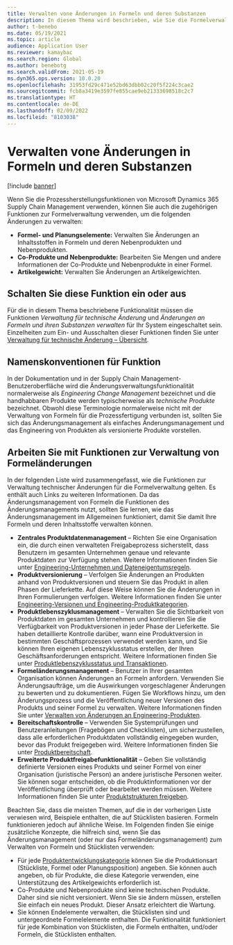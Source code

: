 ```yaml
---
title: Verwalten vone Änderungen in Formeln und deren Substanzen
description: In diesem Thema wird beschrieben, wie Sie die Formelverwaltung durchführen und Änderungen an den Stammdaten der Prozessfertigung verwalten.
author: t-benebo
ms.date: 05/19/2021
ms.topic: article
audience: Application User
ms.reviewer: kamaybac
ms.search.region: Global
ms.author: benebotg
ms.search.validFrom: 2021-05-19
ms.dyn365.ops.version: 10.0.20
ms.openlocfilehash: 31953fd29c471e52bd63dbb02c20f5f224c3cae2
ms.sourcegitcommit: fcb8a3419e3597fe855cae9eb21333698518c2c7
ms.translationtype: HT
ms.contentlocale: de-DE
ms.lasthandoff: 02/09/2022
ms.locfileid: "8103038"
---
```

# <a name="manage-changes-in-formulas-and-their-ingredients"></a>Verwalten vone Änderungen in Formeln und deren Substanzen

[!include [banner](../includes/banner.md)]

Wenn Sie die Prozessherstellungsfunktionen von Microsoft Dynamics 365 Supply Chain Management verwenden, können Sie auch die zugehörigen Funktionen zur Formelverwaltung verwenden, um die folgenden Änderungen zu verwalten:

- **Formel- und Planungselemente:** Verwalten Sie Änderungen an Inhaltsstoffen in Formeln und deren Nebenprodukten und Nebenprodukten.
- **Co-Produkte und Nebenprodukte:** Bearbeiten Sie Mengen und andere Informationen der Co-Produkte und Nebenprodukte in einer Formel.
- **Artikelgewicht:** Verwalten Sie Änderungen an Artikelgewichten.

## <a name="turn-this-feature-on-or-off"></a>Schalten Sie diese Funktion ein oder aus

Für die in diesem Thema beschriebene Funktionalität müssen die Funktionen *Verwaltung für technische Änderung* und *Änderungen an Formeln und ihren Substanzen verwalten* für Ihr System eingeschaltet sein. Einzelheiten zum Ein- und Ausschalten dieser Funktionen finden Sie unter [Verwaltung für technische Änderung – Übersicht](product-engineering-overview.md).

## <a name="feature-naming-conventions"></a>Namenskonventionen für Funktion

In der Dokumentation und in der Supply Chain Management-Benutzeroberfläche wird die Änderungsverwaltungsfunktionalität normalerweise als *Engineering Change Management* bezeichnet und die handhabbaren Produkte werden typischerweise als *technische Produkte* bezeichnet. Obwohl diese Terminologie normalerweise nicht mit der Verwaltung von Formeln für die Prozessfertigung verbunden ist, sollten Sie sich das Änderungsmanagement als einfaches Änderungsmanagement und das Engineering von Produkten als versionierte Produkte vorstellen.

## <a name="work-with-formula-change-management-features"></a>Arbeiten Sie mit Funktionen zur Verwaltung von Formeländerungen

In der folgenden Liste wird zusammengefasst, wie die Funktionen zur Verwaltung technischer Änderungen für die Formelverwaltung gelten. Es enthält auch Links zu weiteren Informationen. Da das Änderungsmanagement von Formeln die Funktionen des Änderungsmanagements nutzt, sollten Sie lernen, wie das Änderungsmanagement im Allgemeinen funktioniert, damit Sie damit Ihre Formeln und deren Inhaltsstoffe verwalten können.

- **Zentrales Produktdatenmanagement** – Richten Sie eine Organisation ein, die durch einen verwalteten Freigabeprozess sicherstellt, dass Benutzern im gesamten Unternehmen genaue und relevante Produktdaten zur Verfügung stehen. Weitere Informationen finden Sie unter [Engineering-Unternehmen und Dateneigentumsregeln](engineering-org-data-ownership-rules.md).
- **Produktversionierung** – Verfolgen Sie Änderungen an Produkten anhand von Produktversionen und steuern Sie das Produkt in allen Phasen der Lieferkette. Auf diese Weise können Sie die Änderungen in Ihren Formulierungen verfolgen. Weitere Informationen finden Sie unter [Engineering-Versionen und Engineering-Produktkategorien](engineering-versions-product-category.md).
- **Produktlebenszyklusmanagement** – Verwalten Sie die Sichtbarkeit von Produktdaten im gesamten Unternehmen und kontrollieren Sie die Verfügbarkeit von Produktversionen in jeder Phase der Lieferkette. Sie haben detaillierte Kontrolle darüber, wann eine Produktversion in bestimmten Geschäftsprozessen verwendet werden kann, und Sie können Ihren eigenen Lebenszyklusstatus erstellen, der Ihren Geschäftsanforderungen entspricht. Weitere Informationen finden Sie unter [Produktlebenszyklusstatus und Transaktionen](product-lifecycle-state-transactions.md).
- **Formeländerungsmanagement** – Benutzer in Ihrer gesamten Organisation können Änderungen an Formeln anfordern. Verwenden Sie Änderungsaufträge, um die Auswirkungen vorgeschlagener Änderungen zu bewerten und zu dokumentieren. Fügen Sie Workflows hinzu, um den Änderungsprozess und die Veröffentlichung neuer Versionen des Produkts und seiner Formel zu verwalten. Weitere Informationen finden Sie unter [Verwalten von Änderungen an Engineering-Produkten](engineering-change-management.md).
- **Bereitschaftskontrolle** – Verwenden Sie Systemprüfungen und Benutzeranleitungen (Fragebögen und Checklisten), um sicherzustellen, dass alle erforderlichen Produktdaten vollständig eingegeben wurden, bevor das Produkt freigegeben wird. Weitere Informationen finden Sie unter [Produktbereitschaft](product-readiness.md).
- **Erweiterte Produktfreigabefunktionalität** – Geben Sie vollständig definierte Versionen eines Produkts und seiner Formel von einer Organisation (juristische Person) an andere juristische Personen weiter. Sie können sogar entscheiden, ob die Produktinformationen vor der Veröffentlichung überprüft oder bearbeitet werden müssen. Weitere Informationen finden Sie unter [Produktstrukturen freigeben](release-product-structure.md).

Beachten Sie, dass die meisten Themen, auf die in der vorherigen Liste verwiesen wird, Beispiele enthalten, die auf Stücklisten basieren. Formeln funktionieren jedoch auf ähnliche Weise. Im Folgenden finden Sie einige zusätzliche Konzepte, die hilfreich sind, wenn Sie das Änderungsmanagement (oder nur das Formeländerungsmanagement) zum Verwalten von Formeln und Stücklisten verwenden:

- Für jede [Produktentwicklungskategorie](engineering-versions-product-category.md) können Sie die Produktionsart (Stückliste, Formel oder Planungsposition) angeben. Sie können auch angeben, ob für Produkte, die diese Kategorie verwenden, eine Unterstützung des Artikelgewichts erforderlich ist.
- Co-Produkte und Nebenprodukte sind keine technischen Produkte. Daher sind sie nicht versioniert. Wenn Sie sie ändern müssen, erstellen Sie einfach ein neues Produkt. Dieser Ansatz erleichtert die Wartung.
- Sie können Endelemente verwalten, die Stücklisten sind und untergeordnete Formelelemente enthalten. Die Funktionalität funktioniert für jede Kombination von Stücklisten, die Formeln enthalten, und/oder Formeln, die Stücklisten enthalten.
